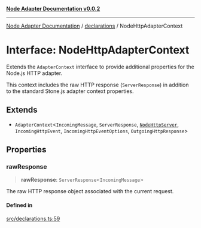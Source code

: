 [**Node Adapter Documentation v0.0.2**](../../README.md)

***

[Node Adapter Documentation](../../modules.md) / [declarations](../README.md) / NodeHttpAdapterContext

# Interface: NodeHttpAdapterContext

Extends the `AdapterContext` interface to provide additional properties for the Node.js HTTP adapter.

This context includes the raw HTTP response (`ServerResponse`) in addition to the standard
Stone.js adapter context properties.

## Extends

- `AdapterContext`\<`IncomingMessage`, `ServerResponse`, [`NodeHttpServer`](../type-aliases/NodeHttpServer.md), `IncomingHttpEvent`, `IncomingHttpEventOptions`, `OutgoingHttpResponse`\>

## Properties

### rawResponse

> **rawResponse**: `ServerResponse`\<`IncomingMessage`\>

The raw HTTP response object associated with the current request.

#### Defined in

[src/declarations.ts:59](https://github.com/stonemjs/node-http-adapter/blob/c40d3860d098a79d7e93912b877b62d235dc0a99/src/declarations.ts#L59)
